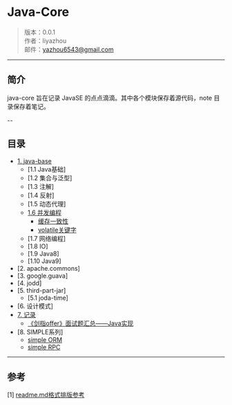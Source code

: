 Java-Core
====

> 版本：0.0.1 <br/>
> 作者：liyazhou <br/>
> 邮件：yazhou6543@gmail.com


---


## 简介

java-core 旨在记录 JavaSE 的点点滴滴。其中各个模块保存着源代码，note 目录保存着笔记。


--


## 目录

* [1. java-base](note/java-base)
    * [1.1 Java基础]
    * [1.2 集合与泛型]
    * [1.3 注解]
    * [1.4 反射]
    * [1.5 动态代理]
    * [1.6 并发编程](note/java-base-multithread-concurrency)
        * [缓存一致性](note/java-base-multithread-concurrency/缓存一致性.md)
        * [volatile关键字](note/java-base-multithread-concurrency/volatile关键字.md)
    * [1.7 网络编程]
    * [1.8 IO]
    * [1.9 Java8]
    * [1.10 Java9]
* [2. apache.commons]
* [3. google.guava]
* [4. jodd]
* [5. third-part-jar]
    - [5.1 joda-time]  
* [6. 设计模式]
* [7. 记录](note)
    - [《剑指offer》面试题汇总——Java实现](https://github.com/li-yazhou/algorithm-primer/blob/master/interview-for-offer/md/%E5%89%91%E6%8C%87offer%E9%9D%A2%E8%AF%95%E9%A2%98%E6%B1%87%E6%80%BB.md)
* [8. SIMPLE系列]
    * [simple ORM](dbpipe/README.md)
    * [simple RPC](https://github.com/li-yazhou/gibbon)
   
   
---


## 参考

[1] [readme.md格式排版参考](https://github.com/lijin-THU/notes-machine-learning/blame/master/ReadMe.md)



